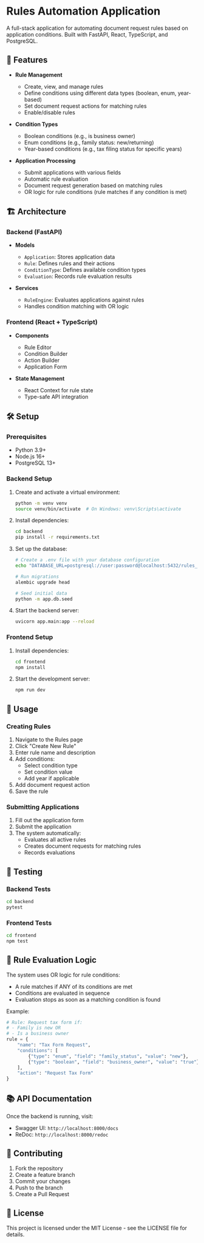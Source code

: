 # Rules Automation Application

A full-stack application for automating document request rules based on application conditions. Built with FastAPI, React, TypeScript, and PostgreSQL.

## 🚀 Features

- **Rule Management**

  - Create, view, and manage rules
  - Define conditions using different data types (boolean, enum, year-based)
  - Set document request actions for matching rules
  - Enable/disable rules

- **Condition Types**

  - Boolean conditions (e.g., is business owner)
  - Enum conditions (e.g., family status: new/returning)
  - Year-based conditions (e.g., tax filing status for specific years)

- **Application Processing**
  - Submit applications with various fields
  - Automatic rule evaluation
  - Document request generation based on matching rules
  - OR logic for rule conditions (rule matches if any condition is met)

## 🏗 Architecture

### Backend (FastAPI)

- **Models**

  - `Application`: Stores application data
  - `Rule`: Defines rules and their actions
  - `ConditionType`: Defines available condition types
  - `Evaluation`: Records rule evaluation results

- **Services**
  - `RuleEngine`: Evaluates applications against rules
  - Handles condition matching with OR logic

### Frontend (React + TypeScript)

- **Components**

  - Rule Editor
  - Condition Builder
  - Action Builder
  - Application Form

- **State Management**
  - React Context for rule state
  - Type-safe API integration

## 🛠 Setup

### Prerequisites

- Python 3.9+
- Node.js 16+
- PostgreSQL 13+

### Backend Setup

1. Create and activate a virtual environment:

   ```bash
   python -m venv venv
   source venv/bin/activate  # On Windows: venv\Scripts\activate
   ```

2. Install dependencies:

   ```bash
   cd backend
   pip install -r requirements.txt
   ```

3. Set up the database:

   ```bash
   # Create a .env file with your database configuration
   echo "DATABASE_URL=postgresql://user:password@localhost:5432/rules_db" > .env

   # Run migrations
   alembic upgrade head

   # Seed initial data
   python -m app.db.seed
   ```

4. Start the backend server:
   ```bash
   uvicorn app.main:app --reload
   ```

### Frontend Setup

1. Install dependencies:

   ```bash
   cd frontend
   npm install
   ```

2. Start the development server:
   ```bash
   npm run dev
   ```

## 📝 Usage

### Creating Rules

1. Navigate to the Rules page
2. Click "Create New Rule"
3. Enter rule name and description
4. Add conditions:
   - Select condition type
   - Set condition value
   - Add year if applicable
5. Add document request action
6. Save the rule

### Submitting Applications

1. Fill out the application form
2. Submit the application
3. The system automatically:
   - Evaluates all active rules
   - Creates document requests for matching rules
   - Records evaluations

## 🧪 Testing

### Backend Tests

```bash
cd backend
pytest
```

### Frontend Tests

```bash
cd frontend
npm test
```

## 🔄 Rule Evaluation Logic

The system uses OR logic for rule conditions:

- A rule matches if ANY of its conditions are met
- Conditions are evaluated in sequence
- Evaluation stops as soon as a matching condition is found

Example:

```python
# Rule: Request tax form if:
# - Family is new OR
# - Is a business owner
rule = {
    "name": "Tax Form Request",
    "conditions": [
        {"type": "enum", "field": "family_status", "value": "new"},
        {"type": "boolean", "field": "business_owner", "value": "true"}
    ],
    "action": "Request Tax Form"
}
```

## 📚 API Documentation

Once the backend is running, visit:

- Swagger UI: `http://localhost:8000/docs`
- ReDoc: `http://localhost:8000/redoc`

## 🤝 Contributing

1. Fork the repository
2. Create a feature branch
3. Commit your changes
4. Push to the branch
5. Create a Pull Request

## 📄 License

This project is licensed under the MIT License - see the LICENSE file for details.

